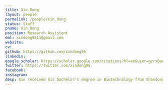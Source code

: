 ```yaml
---
title: Xin Dong
layout: people
permalink: /people/xin_dong
status: Staff
pname: Xin Dong
position: Research Assistant
eml: xindong9511@gmail.com
website: 
cv: 
github: https://github.com/xindong95
linkedin:
google_scholar: https://scholar.google.com/citations?hl=en&user=gzrxBacAAAAJ
twitter: https://twitter.com/xindong95
facebook: 
instagram:
desp: Xin received his bachelor's degree in Biotechnology from Shandong Normal University in 2018 and PHD in Bioinformatics from Tongji University in 2024. His research focuses on elucidating the mechanism of gene regulation and epigenome in cancer genome based on available public data. Recently he is working on developing computational approaches to investigate gene regulation with the power of single-cell technology.
---
```

